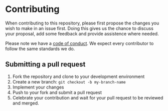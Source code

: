 # Contributing

When contributing to this repository, please first propose the changes you wish to make in an issue first. Doing this gives us the chance to discuss your proposal, add some feedback and provide assistence where needed.

Please note we have a [code of conduct](./CODE_OF_CONDUCT.md). We expect every contributor to follow the same standards we do.

## Submitting a pull request

1. Fork the repository and clone to your development environment
2. Create a new branch: `git checkout -b my-branch-name`
3. Implement your changes
5. Push to your fork and submit a pull request
6. Celebrate your contribution and wait for your pull request to be reviewed and merged.